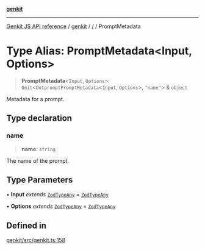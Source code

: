 [**genkit**](../README.md)

***

[Genkit JS API reference](../../README.md) / [genkit](../README.md) / [/](../README.md) / PromptMetadata

# Type Alias: PromptMetadata\<Input, Options\>

> **PromptMetadata**\<`Input`, `Options`\>: `Omit`\<`DotpromptPromptMetadata`\<`Input`, `Options`\>, `"name"`\> & `object`

Metadata for a prompt.

## Type declaration

### name

> **name**: `string`

The name of the prompt.

## Type Parameters

• **Input** *extends* [`ZodTypeAny`](../namespaces/z/type-aliases/ZodTypeAny.md) = [`ZodTypeAny`](../namespaces/z/type-aliases/ZodTypeAny.md)

• **Options** *extends* [`ZodTypeAny`](../namespaces/z/type-aliases/ZodTypeAny.md) = [`ZodTypeAny`](../namespaces/z/type-aliases/ZodTypeAny.md)

## Defined in

[genkit/src/genkit.ts:158](https://github.com/firebase/genkit/blob/286538acadb0c266800cfa4edc099546226d5af8/js/genkit/src/genkit.ts#L158)
